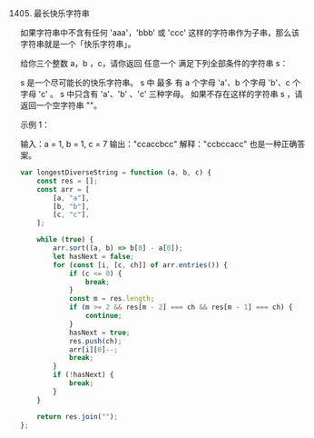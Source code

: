 1405. 最长快乐字符串

如果字符串中不含有任何 'aaa'，'bbb' 或 'ccc' 这样的字符串作为子串，那么该字符串就是一个「快乐字符串」。

给你三个整数 a，b ，c，请你返回 任意一个 满足下列全部条件的字符串 s：

s 是一个尽可能长的快乐字符串。
s 中 最多 有 a 个字母 'a'、b 个字母 'b'、c 个字母 'c' 。
s 中只含有 'a'、'b' 、'c' 三种字母。
如果不存在这样的字符串 s ，请返回一个空字符串 ""。

示例 1：

输入：a = 1, b = 1, c = 7
输出："ccaccbcc"
解释："ccbccacc" 也是一种正确答案。

```js
var longestDiverseString = function (a, b, c) {
    const res = [];
    const arr = [
        [a, "a"],
        [b, "b"],
        [c, "c"],
    ];

    while (true) {
        arr.sort((a, b) => b[0] - a[0]);
        let hasNext = false;
        for (const [i, [c, ch]] of arr.entries()) {
            if (c <= 0) {
                break;
            }
            const m = res.length;
            if (m >= 2 && res[m - 2] === ch && res[m - 1] === ch) {
                continue;
            }
            hasNext = true;
            res.push(ch);
            arr[i][0]--;
            break;
        }
        if (!hasNext) {
            break;
        }
    }

    return res.join("");
};
```
